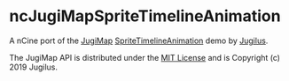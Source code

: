 # ncJugiMapSpriteTimelineAnimation
A nCine port of the [JugiMap](http://jugimap.com) [SpriteTimelineAnimation](https://github.com/Jugilus/JugiMapAPI) demo by [Jugilus](https://github.com/Jugilus).

The JugiMap API is distributed under the [MIT License](https://github.com/Jugilus/JugiMapAPI/blob/master/LICENSE) and is Copyright (c) 2019 Jugilus.
